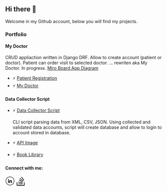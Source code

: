## Hi there  👋 

Welcome in my Github account, below you will find my projects.

### Portfolio

#### My Doctor
CRUD appliaction written in Django DRF. Allow to create account (patient or doctor). Patient can order visit to selected doctor.  ...  rewriten aka My Doctor. In progress.
[Miro Board App Diagram](https://miro.com/welcomeonboard/WE9UZGhScmFyTHlqMVJRa3pWWmJTa3BDQU5WeVhNNDBxOGs4Z0xLRkpwVmw1d21mY2dKWUZTZWtFeUg2VWpEdHwzNDU4NzY0NTU4MTI4MTA2NjkzfDI=?share_link_id=654219957501)

- ⚡ [Patient Registration](https://github.com/VoitecP/patient_registration)
- ⚡ [My Doctor](https://github.com/VoitecP/My-Doctor)


#### Data Collector Script
- ⚡ [Data Collector Script](https://github.com/VoitecP/Data-Collector-Script)

  CLI script parsing data from XML, CSV, JSON. Using collected and validated data accounts, script will create database and allow to login to account stored in database.
- ⚡ [API Image](https://github.com/VoitecP/api-image)
- ⚡ [Book Library](https://github.com/VoitecP/Book-Library)

#### Connect with me:

<a href="https://www.linkedin.com/in/piwowarski-wojciech/" target="_blank"><img src="https://github.com/VoitecP/VoitecP/blob/f62bb9720e01f3cd3e276107df9ecc2c9f0fa8b1/images/in.png" alt="LinkedIn" width="30"></a>
<a href="https://stackoverflow.com/users/20553607/voitecp" target="_blank"><img src="https://github.com/VoitecP/VoitecP/blob/342cce7b46a0da748ffca887a307e3c786c8d776/images/stack.png" alt="StackOverflow" width="30"></a>



